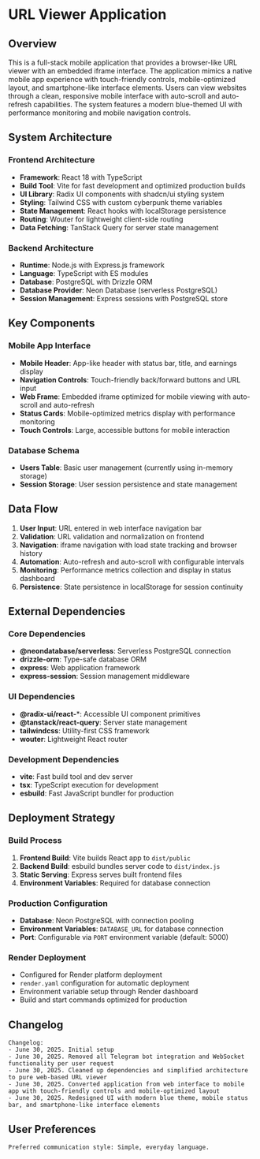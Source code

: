 # URL Viewer Application

## Overview

This is a full-stack mobile application that provides a browser-like URL viewer with an embedded iframe interface. The application mimics a native mobile app experience with touch-friendly controls, mobile-optimized layout, and smartphone-like interface elements. Users can view websites through a clean, responsive mobile interface with auto-scroll and auto-refresh capabilities. The system features a modern blue-themed UI with performance monitoring and mobile navigation controls.

## System Architecture

### Frontend Architecture
- **Framework**: React 18 with TypeScript
- **Build Tool**: Vite for fast development and optimized production builds
- **UI Library**: Radix UI components with shadcn/ui styling system
- **Styling**: Tailwind CSS with custom cyberpunk theme variables
- **State Management**: React hooks with localStorage persistence
- **Routing**: Wouter for lightweight client-side routing
- **Data Fetching**: TanStack Query for server state management

### Backend Architecture
- **Runtime**: Node.js with Express.js framework
- **Language**: TypeScript with ES modules
- **Database**: PostgreSQL with Drizzle ORM
- **Database Provider**: Neon Database (serverless PostgreSQL)
- **Session Management**: Express sessions with PostgreSQL store

## Key Components

### Mobile App Interface
- **Mobile Header**: App-like header with status bar, title, and earnings display
- **Navigation Controls**: Touch-friendly back/forward buttons and URL input
- **Web Frame**: Embedded iframe optimized for mobile viewing with auto-scroll and auto-refresh
- **Status Cards**: Mobile-optimized metrics display with performance monitoring
- **Touch Controls**: Large, accessible buttons for mobile interaction

### Database Schema
- **Users Table**: Basic user management (currently using in-memory storage)
- **Session Storage**: User session persistence and state management

## Data Flow

1. **User Input**: URL entered in web interface navigation bar
2. **Validation**: URL validation and normalization on frontend
3. **Navigation**: iframe navigation with load state tracking and browser history
4. **Automation**: Auto-refresh and auto-scroll with configurable intervals
5. **Monitoring**: Performance metrics collection and display in status dashboard
6. **Persistence**: State persistence in localStorage for session continuity

## External Dependencies

### Core Dependencies
- **@neondatabase/serverless**: Serverless PostgreSQL connection
- **drizzle-orm**: Type-safe database ORM
- **express**: Web application framework
- **express-session**: Session management middleware

### UI Dependencies
- **@radix-ui/react-***: Accessible UI component primitives
- **@tanstack/react-query**: Server state management
- **tailwindcss**: Utility-first CSS framework
- **wouter**: Lightweight React router

### Development Dependencies
- **vite**: Fast build tool and dev server
- **tsx**: TypeScript execution for development
- **esbuild**: Fast JavaScript bundler for production

## Deployment Strategy

### Build Process
1. **Frontend Build**: Vite builds React app to `dist/public`
2. **Backend Build**: esbuild bundles server code to `dist/index.js`
3. **Static Serving**: Express serves built frontend files
4. **Environment Variables**: Required for database connection

### Production Configuration
- **Database**: Neon PostgreSQL with connection pooling
- **Environment Variables**: `DATABASE_URL` for database connection
- **Port**: Configurable via `PORT` environment variable (default: 5000)

### Render Deployment
- Configured for Render platform deployment
- `render.yaml` configuration for automatic deployment
- Environment variable setup through Render dashboard
- Build and start commands optimized for production

## Changelog

```
Changelog:
- June 30, 2025. Initial setup
- June 30, 2025. Removed all Telegram bot integration and WebSocket functionality per user request
- June 30, 2025. Cleaned up dependencies and simplified architecture to pure web-based URL viewer
- June 30, 2025. Converted application from web interface to mobile app with touch-friendly controls and mobile-optimized layout
- June 30, 2025. Redesigned UI with modern blue theme, mobile status bar, and smartphone-like interface elements
```

## User Preferences

```
Preferred communication style: Simple, everyday language.
```